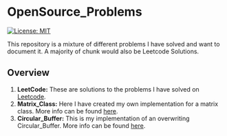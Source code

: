 # OpenSource_Problems
[![License: MIT](https://img.shields.io/badge/License-MIT-yellow.svg)](https://opensource.org/licenses/MIT)

This repository is a mixture of different problems I have solved and want to document it. A majority of chunk would also be Leetcode Solutions. 

## Overview

1) **LeetCode:** These are solutions to the problems I have solved on [Leetcode](https://leetcode.com/). 
2) **Matrix_Class:** Here I have created my own implementation for a matrix class. More info can be found [here](https://github.com/anirudhtopiwala/OpenSource_Problems/tree/master/Matrix%20Class).
3) **Circular_Buffer:** This is my implementation of an overwriting Circular_Buffer. More info can be found [here](https://github.com/anirudhtopiwala/OpenSource_Problems/tree/master/Circular_Buffer).